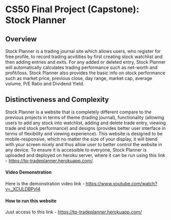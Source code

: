 # CS50 Final Project (Capstone): Stock Planner
## Overview
Stock Planner is a trading journal site which allows users, who register for free profile, to record trading acvitities by first creating stock watchlist and then adding entries and exits. For any added or deleted entry, Stock Planner will automatically calculates trading performance such as net-worth and profit/loss. Stock Planner also provides the basic info on stock performance such as market price, previous close, day range, market cap, average volume, P/E Ratio and Dividend Yield.

## Distinctiveness and Complexity
Stock Planner is a website that is completely different compare to the previous projects in terms of theme (trading journal), functionality (allowing users to add any stock into watchlist, adding and delete trade entry, viewing trade and stock performance) and designs (provides better user interface in terms of flexibility and viewing experience). This website is designed to be mobile-responsive, which no matter the size of your display, it will blend with your screen nicely and thus allow user to better control the website in any device. To ensure it is accessible to everyone, Stock Planner is uploaded and deployed on heroku server, where it can be run using this link - https://tp-tradeplanner.herokuapp.com/. 

#### Video Demonstration
Here is the demonstration video link - https://www.youtube.com/watch?v=_XCULDBPvI4

#### How to run this website
Just access to this link - https://tp-tradeplanner.herokuapp.com/



